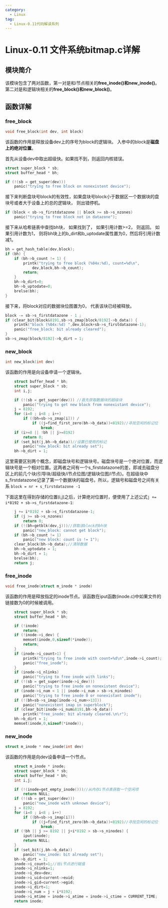 ```yaml
---
category:
  - Linux
tag:
  - Linux-0.11代码解读系列
---
```


# Linux-0.11 文件系统bitmap.c详解

## 模块简介

该模块包含了两对函数，第一对是和i节点相关的**free_inode()**和**new_inode()**。第二对是和逻辑块相关的**free_block()**和**new_block()**。

## 函数详解

### free_block
```c
void free_block(int dev, int block)
```
该函数的作用是释放设备dev上的序号为block的逻辑块。 入参中的block是**磁盘上的绝对位置**。

首先从设备dev中取出超级快。如果找不到，则返回内核错误。
```c
struct super_block * sb;
struct buffer_head * bh;

if (!(sb = get_super(dev)))
    panic("trying to free block on nonexistent device");
```

接下来判断盘块号block的有效性，如果盘块号block小于数据区一个数据块的盘块号或者大于设备上的总的逻辑块， 则出错停机。
```c
if (block < sb->s_firstdatazone || block >= sb->s_nzones)
    panic("trying to free block not in datazone");
```

接下来从哈希链表中查找bh块， 如果找到了， 如果引用计数>=2， 则返回。 如果引用计数为1， 则将bh块上的b_dirt和b_uptodate属性置为0，然后将引用计数减1。
```c
bh = get_hash_table(dev,block);
if (bh) {
    if (bh->b_count != 1) {
        printk("trying to free block (%04x:%d), count=%d\n",
            dev,block,bh->b_count);
        return;
    }
    bh->b_dirt=0;
    bh->b_uptodate=0;
    brelse(bh);
}
```

接下来，将block对应的数据块位图置为0， 代表该块已经被释放。
```c
block -= sb->s_firstdatazone - 1 ;
if (clear_bit(block&8191,sb->s_zmap[block/8192]->b_data)) {
    printk("block (%04x:%d) ",dev,block+sb->s_firstdatazone-1);
    panic("free_block: bit already cleared");
}
sb->s_zmap[block/8192]->b_dirt = 1;
```

### new_block
```c
int new_block(int dev)
```
该函数的作用是向设备申请一个逻辑块。

```c
	struct buffer_head * bh;
	struct super_block * sb;
	int i,j;

	if (!(sb = get_super(dev))) //首先获取数据块的超级块
		panic("trying to get new block from nonexistant device");
	j = 8192;
	for (i=0 ; i<8 ; i++)
		if ((bh=sb->s_zmap[i])) /
			if ((j=find_first_zero(bh->b_data))<8192)//寻找空闲的标记位
				break;
	if (i>=8 || !bh || j>=8192)
		return 0;
	if (set_bit(j,bh->b_data))//设置已使用的标记
		panic("new_block: bit already set");
	bh->b_dirt = 1;
```

这里需要区别两个概念，即磁盘块号和逻辑块号。磁盘块号是一个绝对位置，而逻辑块号是一个相对位置。这两者之间有一个s_firstdatazone的差，即减去磁盘分区上的前几个块(引导块/超级快/i节点位图/逻辑块位图/i节点)。在超级块中s_firstdatazone记录了第一个数据块的磁盘号。所以，逻辑号和磁盘号之间有关系
```block = nr + s_firstdatazone -1	```

下面这里在得到存储的位置(i,j)之后，计算绝对位置时，便使用了上述公式```j += i*8192 + sb->s_firstdatazone-1```:
```c
	j += i*8192 + sb->s_firstdatazone-1;
	if (j >= sb->s_nzones)
		return 0;
	if (!(bh=getblk(dev,j)))//获取该block的bh块
		panic("new_block: cannot get block");
	if (bh->b_count != 1)
		panic("new block: count is != 1");
	clear_block(bh->b_data);//清除数据
	bh->b_uptodate = 1;
	bh->b_dirt = 1;
	brelse(bh);
	return j;
```
### free_inode
```c
void free_inode(struct m_inode * inode)
```
该函数的作用是释放指定的inode节点。该函数在iput函数(inode.c)中如果文件的链接数为0的时候被调用。

```c
	struct super_block * sb;
	struct buffer_head * bh;

	if (!inode)
		return;
	if (!inode->i_dev) {
		memset(inode,0,sizeof(*inode));
		return;
	}
	if (inode->i_count>1) {
		printk("trying to free inode with count=%d\n",inode->i_count);
		panic("free_inode");
	}
	if (inode->i_nlinks)
		panic("trying to free inode with links");
	if (!(sb = get_super(inode->i_dev)))
		panic("trying to free inode on nonexistent device");
	if (inode->i_num < 1 || inode->i_num > sb->s_ninodes)
		panic("trying to free inode 0 or nonexistant inode");
	if (!(bh=sb->s_imap[inode->i_num>>13]))
		panic("nonexistent imap in superblock");
	if (clear_bit(inode->i_num&8191,bh->b_data))
		printk("free_inode: bit already cleared.\n\r");
	bh->b_dirt = 1;
	memset(inode,0,sizeof(*inode));
```

### new_inode
```c
struct m_inode * new_inode(int dev)
```
该函数的作用是向dev设备申请一个i节点。

```c
	struct m_inode * inode;
	struct super_block * sb;
	struct buffer_head * bh;
	int i,j;

	if (!(inode=get_empty_inode()))//从内存i节点表获取一个空闲项
		return NULL;
	if (!(sb = get_super(dev)))
		panic("new_inode with unknown device");
	j = 8192;
	for (i=0 ; i<8 ; i++)
		if ((bh=sb->s_imap[i]))
			if ((j=find_first_zero(bh->b_data))<8192)//寻找空闲的标记位
				break;
	if (!bh || j >= 8192 || j+i*8192 > sb->s_ninodes) {
		iput(inode);
		return NULL;
	}
	if (set_bit(j,bh->b_data))
		panic("new_inode: bit already set");
	bh->b_dirt = 1;
	inode->i_count=1;//给i节点进行赋值
	inode->i_nlinks=1;
	inode->i_dev=dev;
	inode->i_uid=current->euid;
	inode->i_gid=current->egid;
	inode->i_dirt=1;
	inode->i_num = j + i*8192;
	inode->i_mtime = inode->i_atime = inode->i_ctime = CURRENT_TIME;
	return inode;
```